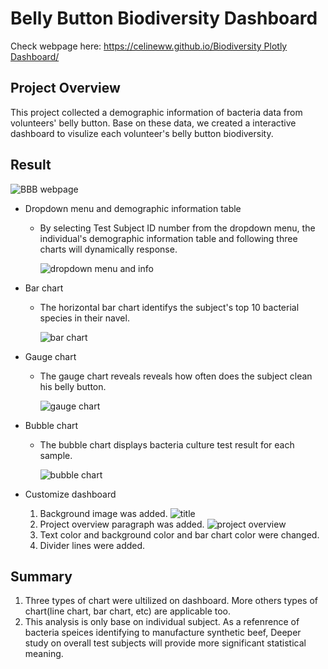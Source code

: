 # Belly Button Biodiversity Dashboard

Check webpage here: [https://celineww.github.io/Biodiversity Plotly Dashboard/](https://celineww.github.io/Biodiversity_Plotly_Dashboard/)

## Project Overview
This project collected a demographic information of bacteria data from volunteers' belly button. Base on these data, we created a interactive dashboard to visulize each volunteer's belly button biodiversity.

## Result
  ![BBB webpage](https://user-images.githubusercontent.com/105877888/184466359-5297eb3d-df6a-4b51-92c4-a64421a82933.PNG)
 
  - Dropdown menu and demographic information table
     - By selecting Test Subject ID number from the dropdown menu, the individual's demographic information table and following three charts will dynamically response. 
       
       ![dropdown menu and info](https://user-images.githubusercontent.com/105877888/184466327-33587554-553a-47fa-a946-c5ed18471509.PNG)

  - Bar chart
    - The horizontal bar chart identifys the subject's top 10 bacterial species in their navel.
      
      ![bar chart](https://user-images.githubusercontent.com/105877888/184466334-c0bac258-cd64-40a9-9b88-ec6ea9d3da3a.PNG)

  
  - Gauge chart
    - The gauge chart reveals reveals how often does the subject clean his belly button.
      
      ![gauge chart](https://user-images.githubusercontent.com/105877888/184466341-987a0416-5521-4c8d-97e2-1d51af7d50c5.PNG)

  
  - Bubble chart
    -  The bubble chart displays bacteria culture test result for each sample.
       
       ![bubble chart](https://user-images.githubusercontent.com/105877888/184466353-838c2632-dab6-44c5-a777-1a373d69dc46.PNG)

  
  - Customize dashboard
    1. Background image was added.
       ![title](https://user-images.githubusercontent.com/105877888/184466380-ee8c9193-f557-4adf-8237-d2751f61dd7f.PNG)
    2. Project overview paragraph was added.
       ![project overview](https://user-images.githubusercontent.com/105877888/184466381-fbc6b662-424a-4ae2-bdff-93a86e9d18d8.PNG)
    3. Text color and background color and bar chart color were changed. 
    4. Divider lines were added.

## Summary
1. Three types of chart were ultilized on dashboard. More others types of chart(line chart, bar chart, etc) are applicable too.
2. This analysis is only base on individual subject. As a refenrence of bacteria speices identifying to manufacture synthetic beef, Deeper study on overall test subjects will provide more significant statistical meaning.


           
         
